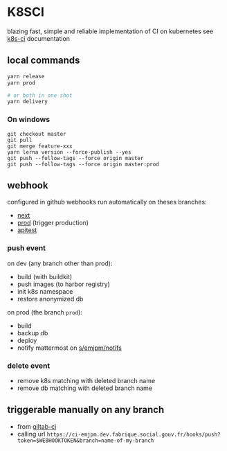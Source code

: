 # K8SCI
blazing fast, simple and reliable implementation of CI on kubernetes
see [k8s-ci](https://github.com/SocialGouv/k8s-ci) documentation

## local commands
```sh
yarn release
yarn prod

# or both in one shot
yarn delivery
```

### On windows

```
git checkout master
git pull
git merge feature-xxx
yarn lerna version --force-publish --yes
git push --follow-tags --force origin master
git push --follow-tags --force origin master:prod 
```


## webhook
configured in github webhooks
run automatically on theses branches:
- [next](https://next-emjpm.dev.fabrique.social.gouv.fr/)
- [prod](https://emjpm.fabrique.social.gouv.fr/) (trigger production)
- [apitest](https://apitest-emjpm.dev.fabrique.social.gouv.fr/)

### push event
on dev (any branch other than prod):
- build (with buildkit)
- push images (to harbor registry)
- init k8s namespace
- restore anonymized db

on prod (the branch `prod`):
- build
- backup db
- deploy
- notify mattermost on [s/emjpm/notifs](https://mattermost.fabrique.social.gouv.fr/default/channels/semjpmnotifs)

### delete event
- remove k8s matching with deleted branch name
- remove db matching with deleted branch name

## triggerable manually on any branch
- from [giltab-ci](https://gitlab.factory.social.gouv.fr/SocialGouv/emjpm/-/pipelines)
- calling url `https://ci-emjpm.dev.fabrique.social.gouv.fr/hooks/push?token=$WEBHOOKTOKEN&branch=name-of-my-branch`

